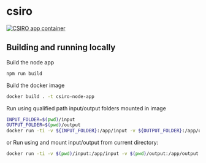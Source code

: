 # csiro

[![CSIRO app container](https://github.com/zzpz/csiro/actions/workflows/docker.yml/badge.svg)](https://github.com/zzpz/csiro/actions/workflows/docker.yml)

## Building and running locally

Build the node app

```bash
npm run build
```

Build the docker image

```bash
docker build . -t csiro-node-app
```

Run using qualified path input/output folders mounted in image

```bash
INPUT_FOLDER=$(pwd)/input
OUTPUT_FOLDER=$(pwd)/output
docker run -ti -v ${INPUT_FOLDER}:/app/input -v ${OUTPUT_FOLDER}:/app/output csiro-node-app
```

or Run using and mount input/output from current directory:

```bash
docker run -ti -v $(pwd)/input:/app/input -v $(pwd)/output:/app/output csiro-node-app
```
